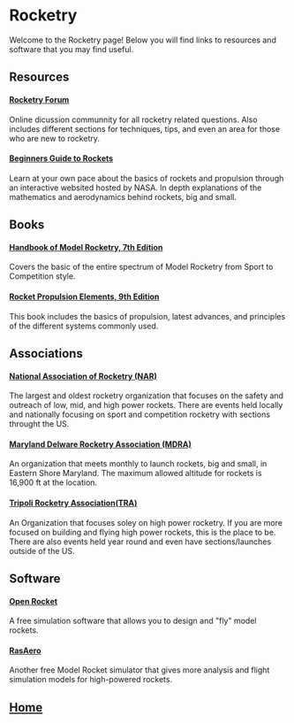 # Rocketry
Welcome to the Rocketry page! Below you will find links to resources and software that you may find useful.

## Resources
#### [Rocketry Forum](https://www.rocketryforum.com/)
Online dicussion communnity for all rocketry related questions. Also includes different sections for techniques, tips, and even an area for those who are new to rocketry.

#### [Beginners Guide to Rockets](https://www.grc.nasa.gov/www/k-12/rocket/bgmr.html)
Learn at your own pace about the basics of rockets and propulsion through an interactive websited hosted by NASA. In depth explanations of the mathematics and aerodynamics behind rockets, big and small.

## Books
#### [Handbook of Model Rocketry, 7th Edition](https://www.wiley.com/en-us/Handbook+of+Model+Rocketry,+7th+Edition-p-9780471472421)
Covers the basic of the entire spectrum of Model Rocketry from Sport to Competition style. 

#### [Rocket Propulsion Elements, 9th Edition](https://www.wiley.com/en-us/Rocket+Propulsion+Elements%2C+9th+Edition-p-9781118753651)
This book includes the basics of propulsion, latest advances, and principles of the different systems commonly used.

## Associations
#### [National Association of Rocketry (NAR)](https://www.nar.org/)
The largest and oldest rocketry organization that focuses on the safety and outreach of low, mid, and high power rockets. There are events held locally and nationally focusing on sport and competition rocketry with sections throught the US.

#### [Maryland Delware Rocketry Association (MDRA)](https://mdrocketry.org/)
An organization that meets monthly to launch rockets, big and small, in Eastern Shore Maryland. The maximum allowed altitude for rockets is 16,900 ft at the location.  

#### [Tripoli Rocketry Association(TRA)](http://www.tripoli.org/)
An Organization that focuses soley on high power rocketry. If you are more focused on building and flying high power rockets, this is the place to be. There are also events held year round and even have sections/launches outside of the US. 

## Software
#### [Open Rocket](http://openrocket.info/)
A free simulation software that allows you to design and "fly" model rockets. 

#### [RasAero](http://www.rasaero.com/)
Another free Model Rocket simulator that gives more analysis and flight simulation models for high-powered rockets.


## [Home](https://ninjachurros.github.io/fl-test/)

